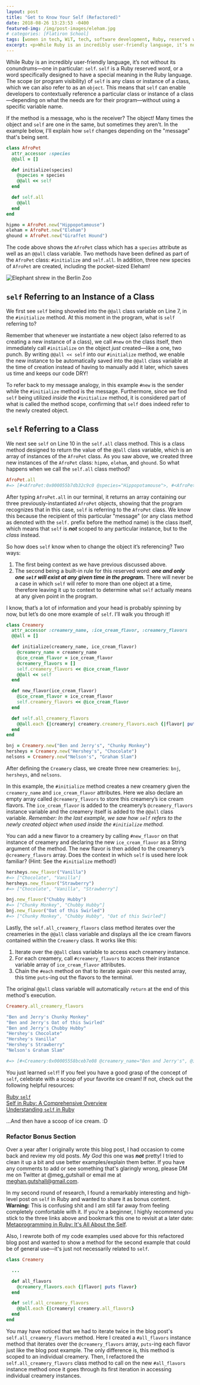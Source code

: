 ```yaml
---
layout: post
title: "Get to Know Your Self (Refactored)"
date: 2018-08-26 13:23:53 -0400
featured-img: /img/post-images/eleham.jpg
# categories: [Flatiron School]
tags: [women in tech, WiT, tech, software development, Ruby, reserved words]
excerpt: <p>While Ruby is an incredibly user-friendly language, it’s not without its conundrums&mdash;one in particular being <code>self</code>. <code>self</code> is a Ruby reserved word that can be scoped to any class or instance of a class. This enables developers to contextually reference a particular instance or class&mdash;depending on what the needs are for their program&mdash;without using a specific variable name. It's not hard to see how this could quickly become confusing. Read on to walk through some simple examples and gain a better understanding of the concept of <code>self</code>.</p>
---
```


While Ruby is an incredibly user-friendly language, it’s not without its conundrums—one in particular: `self`. ``self`` is a Ruby reserved word, or a word specifically designed to have a special meaning in the Ruby language. The scope (or program visibility) of `self` is any class or instance of a class, which we can also refer to as an `object`. This means that `self` can enable developers to contextually reference a particular class or instance of a class—depending on what the needs are for their program—without using a specific variable name.

If the method is a message, who is the receiver? The object! Many times the object and `self` are one in the same, but sometimes they aren't. In the example below, I'll explain how `self` changes depending on the "message" that's being sent.

```ruby
class AfroPet
  attr_accessor :species
  @@all = []

  def initialize(species)
    @species = species
    @@all << self
  end

  def self.all
    @@all
  end
end

hipmo = AfroPet.new("Hippopotamouse")
eleham = AfroPet.new("Eleham")
ghound = AfroPet.new("Giraffet Hound")
```

The code above shows the `AfroPet` class which has a `species` attribute as well as an `@@all` class variable. Two methods have been defined as part of the `AfroPet` class: `#initialize` and `self.all`. In addition, three new species of `AfroPet` are created, including the pocket-sized Eleham!

![Elephant shrew in the Berlin Zoo](/img/post-images/eleham.jpg)

## `self` Referring to an Instance of a Class

We first see `self` being shoveled into the `@@all` class variable on Line 7, in the `#initialize` method. At this moment in the program, what is `self` referring to?

Remember that whenever we instantiate a new object (also referred to as creating a new instance of a class), we call `#new` on the class itself, then immediately call `#initialize` on the object _just_ created—like a one, two punch. By writing `@@all << self` into our `#initialize` method, we enable the new instance to be automatically saved into the `@@all` class variable at the time of creation instead of having to manually add it later, which saves us time and keeps our code DRY!

To refer back to my message analogy, in this example `#new` is the sender while the `#initialize` method is the message. Furthermore, since we find `self` being utilized _inside_ the `#initialize` method, it is considered part of what is called the method scope, confirming that `self` does indeed refer to the newly created object.

## `self` Referring to a Class

We next see `self` on Line 10 in the `self.all` class method. This is a class method designed to return the value of the `@@all` class variable, which is an array of instances of the `AfroPet` class. As you saw above, we created three new instances of the `AfroPet` class: `hipmo`, `eleham`, and `ghound`. So what happens when we call the `self.all` class method?

```ruby
AfroPet.all
#=> [#<AfroPet:0x000055b7db32c9c0 @species="Hippopotamouse">, #<AfroPet:0x000055b7db32c970 @species="Eleham">, #<AfroPet:0x000055b7db32c920 @species="Giraffet Hound">]
```

After typing `AfroPet.all` in our terminal, it returns an array containing our three previously-instantiated `AfroPet` objects, showing that the program recognizes that in this case, `self` is referring to the `AfroPet` class. We know this because the recipient of this particular "message" (or any class method as denoted with the `self.` prefix before the method name) is the class itself, which means that `self` is **_not_** scoped to any particular instance, but to the _class_ instead.

So how does `self` know when to change the object it’s referencing? Two ways:

1. The first being context as we have previous discussed above.
2. The second being a built-in rule for this reserved word: **_one and only one `self` will exist at any given time in the program._** There will never be a case in which `self` will refer to more than one object at a time, therefore leaving it up to context to determine what `self` actually means at any given point in the program.

I know, that’s a lot of information and your head is probably spinning by now, but let’s do one more example of `self`. I’ll walk you through it!

```ruby
class Creamery
  attr_accessor :creamery_name, :ice_cream_flavor, :creamery_flavors
  @@all = []

  def initialize(creamery_name, ice_cream_flavor)
    @creamery_name = creamery_name
    @ice_cream_flavor = ice_cream_flavor
    @creamery_flavors = []
    self.creamery_flavors << @ice_cream_flavor
    @@all << self
  end

  def new_flavor(ice_cream_flavor)
    @ice_cream_flavor = ice_cream_flavor
    self.creamery_flavors << @ice_cream_flavor
  end

  def self.all_creamery_flavors
    @@all.each {|creamery| creamery.creamery_flavors.each {|flavor| puts "#{creamery.creamery_name} " + flavor}}
  end
end

bnj = Creamery.new("Ben and Jerry's", "Chunky Monkey")
hersheys = Creamery.new("Hershey's", "Chocolate")
nelsons = Creamery.new("Nelson's", "Graham Slam")
```

After defining the `Creamery` class, we create three new creameries: `bnj`, `hersheys`, and `nelsons`.

In this example, the `#initialize` method creates a new creamery given the `creamery_name` and `ice_cream_flavor` attributes. Here we also declare an empty array called `@creamery_flavors` to store this creamery’s ice cream flavors. The `ice_cream_flavor` is added to the creamery’s `@creamery_flavors` instance variable and the creamery itself is added to the `@@all` class variable. _Remember: In the last example, we saw how `self` refers to the newly created object when used inside the `#initialize` method._

You can add a new flavor to a creamery by calling `#new_flavor` on that instance of creamery and declaring the new `ice_cream_flavor` as a String argument of the method. The new flavor is then added to the creamery’s `@creamery_flavors` array. Does the context in which `self` is used here look familiar? (Hint: See the `#initialize` method!)

```ruby
hersheys.new_flavor("Vanilla")
#=> ["Chocolate", "Vanilla"]
hersheys.new_flavor("Strawberry")
#=> ["Chocolate", "Vanilla", "Strawberry"]

bnj.new_flavor("Chubby Hubby")
#=> ["Chunky Monkey", "Chubby Hubby"]
bnj.new_flavor("Oat of this Swirled")
#=> ["Chunky Monkey", "Chubby Hubby", "Oat of this Swirled"]
```

Lastly, the `self.all_creamery_flavors` class method iterates over the creameries in the `@@all` class variable and displays all the ice cream flavors contained within the `Creamery` class. It works like this:

1. Iterate over the `@@all` class variable to access each creamery instance.
2. For each creamery, call `#creamery_flavors` to access their instance variable array of `ice_cream_flavor` attributes.
3. Chain the `#each` method on that to iterate again over this nested array, this time `puts`-ing out the flavors to the terminal.

The original `@@all` class variable will automatically `return` at the end of this method's execution.

```ruby
Creamery.all_creamery_flavors

"Ben and Jerry's Chunky Monkey"
"Ben and Jerry's Oat of this Swirled"
"Ben and Jerry's Chubby Hubby"
"Hershey's Chocolate"
"Hershey's Vanilla"
"Hershey's Strawberry"
"Nelson's Graham Slam"

#=> [#<Creamery:0x00005558bceb7e08 @creamery_name="Ben and Jerry's", @ice_cream_flavor="Oat of this Swirled", @creamery_flavors=["Chunky Monkey", "Chubby Hubby", "Oat of this Swirled"]>, #<Creamery:0x00005558bceb7d68 @creamery_name="Hershey's", @ice_cream_flavor="Strawberry", @creamery_flavors=["Chocolate", "Vanilla", "Strawberry"]>, #<Creamery:0x00005558bceb7cc8 @creamery_name="Nelson's", @ice_cream_flavor="Graham Slam", @creamery_flavors=["Graham Slam"]>]
```

You just learned `self`! If you feel you have a good grasp of the concept of `self`, celebrate with a scoop of your favorite ice cream! If not, check out the following helpful resources:

[Ruby `self`](https://learn.co/lessons/ruby-self-readme)<br>
[Self in Ruby: A Comprehensive Overview](https://airbrake.io/blog/ruby/self-ruby-overview)<br>
[Understanding `self` in Ruby](https://www.honeybadger.io/blog/ruby-self-cheat-sheet/)

...And then have a scoop of ice cream. :D

### Refactor Bonus Section

Over a year after I originally wrote this blog post, I had occasion to come back and review my old posts. _My God_ this one was **_not_** pretty! I tried to clean it up a bit and use better examples/explain them better. If you have any comments to add or see something that's glaringly wrong, please DM me on Twitter at @meg_gutshall or email me at meghan.gutshall@gmail.com.

In my second round of research, I found a remarkably interesting and high-level post on `self` in Ruby and wanted to share it as bonus content. **Warning:** This is confusing shit and I am still far away from feeling completely comfortable with it. If you're a beginner, I highly recommend you stick to the three links above and bookmark this one to revisit at a later date: [Metaprogramming in Ruby: It's All About the Self](https://yehudakatz.com/2009/11/15/metaprogramming-in-ruby-its-all-about-the-self/).

Also, I rewrote both of my code examples used above for this refactored blog post and wanted to show a method for the second example that could be of general use—it's just not necessarily related to `self`.

```ruby
class Creamery

  ...

  def all_flavors
    @creamery_flavors.each {|flavor| puts flavor}
  end

  def self.all_creamery_flavors
    @@all.each {|creamery| creamery.all_flavors}
  end
end
```

You may have noticed that we had to iterate twice in the blog post's `self.all_creamery_flavors` method. Here I created a `#all_flavors` instance method that iterates over the `@creamery_flavors` array, `puts`-ing each flavor just like the blog post example. The only difference is, this method is scoped to an individual creamery. Then, I refactored the `self.all_creamery_flavors` class method to call on the new `#all_flavors` instance method once it goes through its first iteration in accessing individual creamery instances.
